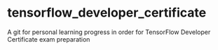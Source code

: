 # tensorflow_developer_certificate
A git for personal learning progress in order for TensorFlow Developer Certificate exam preparation
